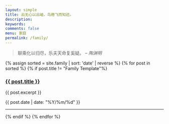 ```yaml
---
layout: simple
title: 云无心以出岫，鸟倦飞而知还。
description: 
keywords:
comments: false
menu: 家庭
permalink: /family/
---
```

<blockquote>
        聊乘化以归尽，乐夫天命复奚疑。
        <cite>– 陶渊明</cite>
</blockquote>



<section>
{% assign sorted = site.family | sort: 'date' | reverse  %}
{% for post in sorted %}
{% if post.title != "Family Template"%}
<h3>
    <a href="{{ site.url }}{{ post.url }}">{{ post.title }}</a>
</h3>
<p>{{ post.excerpt }}</p>
<p><span><span class="octicon octicon-calendar"></span> {{ post.date | date: "%Y/%m/%d" }}</span></p>
<hr style="height:1px">
{% endif %}
{% endfor %}

</section>
